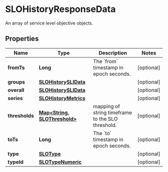 

# SLOHistoryResponseData

An array of service level objective objects.
## Properties

Name | Type | Description | Notes
------------ | ------------- | ------------- | -------------
**fromTs** | **Long** | The &#x60;from&#x60; timestamp in epoch seconds. |  [optional]
**groups** | [**SLOHistorySLIData**](SLOHistorySLIData.md) |  |  [optional]
**overall** | [**SLOHistorySLIData**](SLOHistorySLIData.md) |  |  [optional]
**series** | [**SLOHistoryMetrics**](SLOHistoryMetrics.md) |  |  [optional]
**thresholds** | [**Map&lt;String, SLOThreshold&gt;**](SLOThreshold.md) | mapping of string timeframe to the SLO threshold. |  [optional]
**toTs** | **Long** | The &#x60;to&#x60; timestamp in epoch seconds. |  [optional]
**type** | [**SLOType**](SLOType.md) |  |  [optional]
**typeId** | [**SLOTypeNumeric**](SLOTypeNumeric.md) |  |  [optional]



